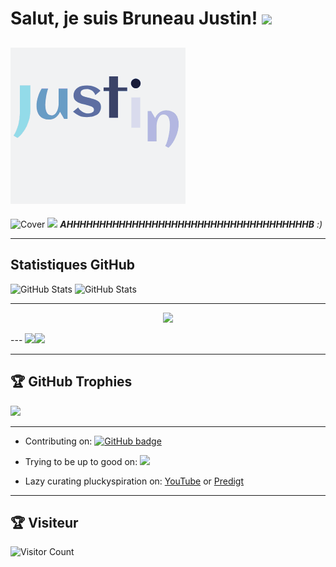 
# Salut, je suis Bruneau Justin! <img src="https://media.giphy.com/media/hvRJCLFzcasrR4ia7z/giphy.gif" width="30px">


![Cover](https://github.com/justin-bruneau/justin-bruneau/blob/main/Vanilla-1s-280px.gif)
---

![Cover](https://www.evogest.fr/storage/197/conversions/Serveur-cloud-top-page.png)
<img src="https://media.giphy.com/media/sN7VFBDZWCgjm/giphy.gif" width="60"> <em><b>AHHHHHHHHHHHHHHHHHHHHHHHHHHHHHHHHHHHHHB</b> :)</em>

---

## Statistiques GitHub
![GitHub Stats](https://github-readme-stats.vercel.app/api/top-langs/?username=justin-bruneau&theme=radical&hide_langs_below=8)
![GitHub Stats](https://github-readme-stats.vercel.app/api?username=justin-bruneau&show_icons=true&theme=radical)

---
<p align="center">
  <!-- Typing SVG by DenverCoder1 - https://github.com/DenverCoder1/readme-typing-svg -->
    <img src="https://readme-typing-svg.demolab.com/?lines=Full-stack%20web%20and%20app%20developer;Experienced%20UI%2FUX%20Designer;10%2B%20years%20of%20coding%20experience;Always%20learning%20new%20things&font=Fira%20Code&center=true&width=440&height=45&color=f75c7e&vCenter=true&pause=1000&size=22" />
</p>
---
<img height="137px" src="https://github-readme-stats.vercel.app/api?username=justin-bruneau&hide_title=true&hide_border=true&show_icons=true&include_all_commits=true&count_private=true&line_height=21&text_color=000&icon_color=000&bg_color=0,ea6161,ffc64d,fffc4d,52fa5a&theme=graywhite" /><!-- wi*quL3fcV --><img height="137px" src="https://github-readme-stats.vercel.app/api/top-langs/?username=justin-bruneau&hide=html&hide_title=true&hide_border=true&layout=compact&langs_count=6&exclude_repo=comp426,Redventures-Movie-Quotes&text_color=000&icon_color=fff&bg_color=0,52fa5a,4dfcff,c64dff&theme=graywhite" />

---

## 🏆 GitHub Trophies

![](https://github-profile-trophy.vercel.app/?username=justin-bruneau&theme=discord&no-frame=true&no-bg=false&margin-w=4)


---


<p align="center">
  
- Contributing on: <a href="https://github.com/PluckyPreciou?tab=followers">
    <img src="https://img.shields.io/github/followers/PluckyPrecious?tab=followers?label=blue&logo=github&style=for-the-badge" alt="GitHub badge" />
  </a>

- Trying to be up to good on: <a href="http://twitter.com/PluckyPrecious">
    <img src="https://img.shields.io/twitter/follow/PluckyPrecious?label=Twitter&logo=twitter&style=for-the-badge" />
  </a>

- Lazy curating pluckyspiration on: <a href="https://www.youtube.com/channel/UC2-U73E-uyf_lNCDO0yENlQ?view_as=subscriber">YouTube</a> or <a href="https://predigt.dev/">Predigt</a>
</p>


----
## 🏆 Visiteur
![Visitor Count](https://profile-counter.glitch.me/justin-bruneau/count.svg)
